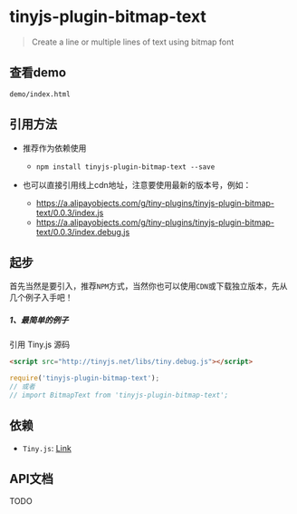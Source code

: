 # tinyjs-plugin-bitmap-text

> Create a line or multiple lines of text using bitmap font

## 查看demo

`demo/index.html`

## 引用方法

- 推荐作为依赖使用

  - `npm install tinyjs-plugin-bitmap-text --save`

- 也可以直接引用线上cdn地址，注意要使用最新的版本号，例如：

  - https://a.alipayobjects.com/g/tiny-plugins/tinyjs-plugin-bitmap-text/0.0.3/index.js
  - https://a.alipayobjects.com/g/tiny-plugins/tinyjs-plugin-bitmap-text/0.0.3/index.debug.js

## 起步
首先当然是要引入，推荐`NPM`方式，当然你也可以使用`CDN`或下载独立版本，先从几个例子入手吧！

##### 1、最简单的例子

引用 Tiny.js 源码
``` html
<script src="http://tinyjs.net/libs/tiny.debug.js"></script>
```
``` js
require('tinyjs-plugin-bitmap-text');
// 或者
// import BitmapText from 'tinyjs-plugin-bitmap-text';
```

## 依赖
- `Tiny.js`: [Link](http://tinyjs.net/#/docs/api)

## API文档

TODO

